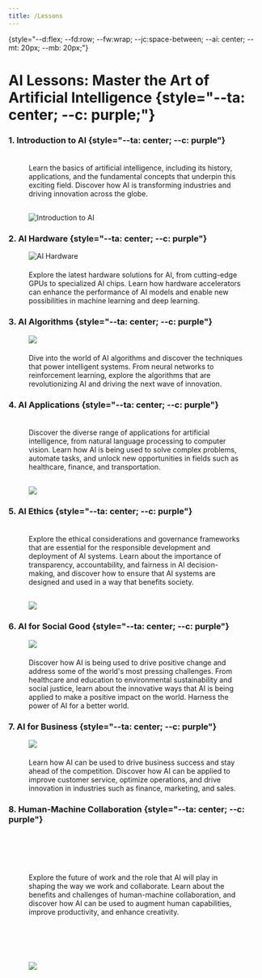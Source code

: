 ```yaml
---
title: /Lessons
---
```


<style>
    section > section {
        margin-top: 20px;
        margin-bottom: 20px;
        margin-left: 20px;
        margin-right: 20px;
        max-width: 45%;
    }
</style>

<div class="bottom">
    <style>
        .bottom figure {display: grid; grid-template-columns: 1fr; grid-template-rows: auto 1fr; gap: 10px;
        }
        .bottom figure img {
            grid-row: 2;
        }
        .bottom figure figcaption {
            grid-row: 1;
        }
    </style>
</div>

{style="--d:flex; --fd:row; --fw:wrap; --jc:space-between; --ai: center; --mt: 20px; --mb: 20px;"}

# AI Lessons: Master the Art of Artificial Intelligence {style="--ta: center; --c: purple;"}

### 1. Introduction to AI {style="--ta: center; --c: purple"}

<div class="bottom">
    <figure id="Introduction to AI" style="--jc: center; --br: 5px; --bg: #fef; --of: hidden; --shadow: 15; --levitate-hvr:10;">
        <img alt="Introduction to AI" src="/AI/coding screen_022.jpg">
        <figcaption style="margin-top: 20px; margin-bottom: 20px;">
        Learn the basics of artificial intelligence, including its history, applications, and the fundamental concepts that underpin this exciting field. Discover how AI is transforming industries and driving innovation across the globe.
        </figcaption>
    </figure>
</div>

### 2. AI Hardware {style="--ta: center; --c: purple"}

<figure id="AI Hardware" style="--jc: center; --br: 5px; --bg: #fef; --of: hidden; --shadow: 15; --levitate-hvr:10;">
    <img alt="AI Hardware" src="/AI/hardware.webp">
    <figcaption style="margin-top: 20px; margin-bottom: 20px;">
        Explore the latest hardware solutions for AI, from cutting-edge GPUs to specialized AI chips. Learn how hardware accelerators can enhance the performance of AI models and enable new possibilities in machine learning and deep learning.
    </figcaption>
</figure>

### 3. AI Algorithms {style="--ta: center; --c: purple"}

<figure style="--jc: center; --br: 5px; --bg: #fef; --of: hidden; --shadow: 15; --levitate-hvr:10">
    <img src="/AI/algorithm.webp">
   <figcaption style="margin-top: 20px; margin-bottom: 20px;">
        Dive into the world of AI algorithms and discover the techniques that power intelligent systems. From neural networks to reinforcement learning, explore the algorithms that are revolutionizing AI and driving the next wave of innovation.
    </figcaption>
</figure>

### 4. AI Applications {style="--ta: center; --c: purple"}

<div class="bottom">
    <figure style="--jc: center; --br: 5px; --bg: #fef; --of: hidden; --shadow: 15; --levitate-hvr:10">
        <img src="/AI/applications.webp">
        <figcaption style="margin-top: 20px; margin-bottom: 20px;">
            Discover the diverse range of applications for artificial intelligence, from natural language processing to computer vision. Learn how AI is being used to solve complex problems, automate tasks, and unlock new opportunities in fields such as healthcare, finance, and transportation.
        </figcaption>
    </figure>
</div>

### 5. AI Ethics {style="--ta: center; --c: purple"}

<div class="bottom">
    <figure style="--jc: center; --br: 5px; --bg: #fef; --of: hidden; --shadow: 15; --levitate-hvr:10">
        <img src="/AI/ethics.webp">
        <figcaption style="margin-top: 20px; margin-bottom: 20px;">
            Explore the ethical considerations and governance frameworks that are essential for the responsible development and deployment of AI systems. Learn about the importance of transparency, accountability, and fairness in AI decision-making, and discover how to ensure that AI systems are designed and used in a way that benefits society.
        </figcaption>
    </figure>
</div>

### 6. AI for Social Good {style="--ta: center; --c: purple"}

<figure style="--jc: center; --br: 5px; --bg: #fef; --of: hidden; --shadow: 15; --levitate-hvr:10">
    <img src="/AI/rainforest_011.jpg">
    <figcaption style="margin-top: 20px; margin-bottom: 20px;">
        Discover how AI is being used to drive positive change and address some of the world's most pressing challenges. From healthcare and education to environmental sustainability and social justice, learn about the innovative ways that AI is being applied to make a positive impact on the world. Harness the power of AI for a better world.
    </figcaption>
</figure>

### 7. AI for Business {style="--ta: center; --c: purple"}

<figure style="--jc: center; --br: 5px; --bg: #fef; --of: hidden; --shadow: 15; --levitate-hvr:10">
    <img src="/AI/business.webp">
    <figcaption style="margin-top: 20px; margin-bottom: 20px;">
        Learn how AI can be used to drive business success and stay ahead of the competition. Discover how AI can be applied to improve customer service, optimize operations, and drive innovation in industries such as finance, marketing, and sales.
    </figcaption>
</figure>

### 8. Human-Machine Collaboration {style="--ta: center; --c: purple"}

<div class="bottom">
    <figure style="--jc: center; --br: 5px; --bg: #fef; --of: hidden; --shadow: 15; --levitate-hvr:10">
        <img src="/AI/collaborate.jpeg">
        <figcaption style="margin-top: 80px; margin-bottom: 80px;">
            Explore the future of work and the role that AI will play in shaping the way we work and collaborate. Learn about the benefits and challenges of human-machine collaboration, and discover how AI can be used to augment human capabilities, improve productivity, and enhance creativity.
        </figcaption>
    </figure>
</div>
